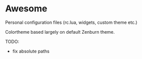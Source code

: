 Awesome
=======

Personal configuration files (rc.lua, widgets, custom theme etc.)

Colortheme based largely on default Zenburn theme.

TODO:

* fix absolute paths
